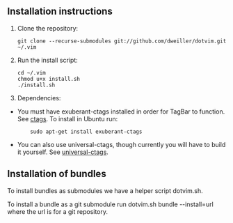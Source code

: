 Installation instructions
-------------------------

1.  Clone the repository:

		git clone --recurse-submodules git://github.com/dweiller/dotvim.git ~/.vim
2.  Run the install script:

		cd ~/.vim
		chmod u+x install.sh
		./install.sh
3. Dependencies:
  - You must have exuberant-ctags installed in order for TagBar to function. See [ctags](http://ctags.sourceforge.net/ctags.html). To install in Ubuntu run:

			sudo apt-get install exuberant-ctags

  - You can also use universal-ctags, though currently you will have to build it yourself. See [universal-ctags](http://github.com/universal-ctags/ctags).

Installation of bundles
-----------------------

To install bundles as submodules we have a helper script dotvim.sh.

To install a bundle as a git submodule run
		dotvim.sh bundle --install=url
where the url is for a git repository.
